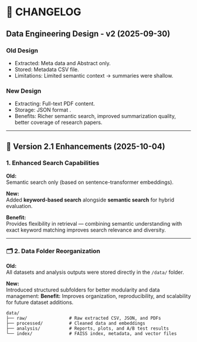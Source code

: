 # 📜 CHANGELOG

## Data Engineering Design - v2 (2025-09-30)

### Old Design
- Extracted: Meta data and Abstract only.
- Stored: Metadata CSV file.
- Limitations: Limited semantic context → summaries were shallow.

### New Design
- Extracting: Full-text PDF content.
- Storage: JSON format .
- Benefits: Richer semantic search, improved summarization quality, better coverage of research papers.
 

---

## 🚀 Version 2.1 Enhancements (2025-10-04)

###  1. Enhanced Search Capabilities
**Old:**  
Semantic search only (based on sentence-transformer embeddings).  

**New:**  
Added **keyword-based search** alongside **semantic search** for hybrid evaluation.  


**Benefit:**  
Provides flexibility in retrieval — combining semantic understanding with exact keyword matching improves search relevance and diversity.

---

### 🗂️ 2. Data Folder Reorganization
**Old:**  
All datasets and analysis outputs were stored directly in the `/data/` folder.  

**New:**  
Introduced structured subfolders for better modularity and data management:
**Benefit:** 
Improves organization, reproducibility, and scalability for future dataset additions.

```plaintext
data/
├── raw/                # Raw extracted CSV, JSON, and PDFs
├── processed/          # Cleaned data and embeddings
├── analysis/           # Reports, plots, and A/B test results
└── index/              # FAISS index, metadata, and vector files


